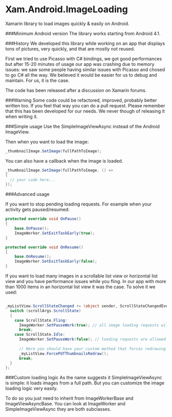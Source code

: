 Xam.Android.ImageLoading
==========================================

Xamarin library to load images quickly & easily on Android.

###Minimum Android version
The library works starting from Android 4.1.

###History
We developed this library while working on an app that displays tons of pictures, very quickly, and that are mostly not reused.

First we tried to use Picasso with C# bindings, we got good performances but after 15-20 minutes of usage our app was crashing due to memory issues: we saw some people having similar issues with Picasso and chosed to go C# all the way.
We believed it would be easier for us to debug and maintain. For us, it is the case.

The code has been released after a discussion on Xamarin forums.

###Warning
Some code could be refactored, improved, probably better written too. If you feel that way you can do a pull request.
Please remember that this has been developed for our needs. We never though of releasing it when writing it.

###Simple usage
Use the SimpleImageViewAsync instead of the Android ImageView.

Then when you want to load the image:
```C#
_thumbnailImage.SetImage(fullPathToImage);
```

You can also have a callback when the image is loaded.
```C#
_thumbnailImage.SetImage(fullPathToImage, () =>
{
  // your code here...
});
```

###Advanced usage

If you want to stop pending loading requests. For example when your activity gets paused/resumed:
```C#
protected override void OnPause()
{
	base.OnPause();
	ImageWorker.SetExitTaskEarly(true);
}

protected override void OnResume()
{
	base.OnResume();
	ImageWorker.SetExitTaskEarly(false);
}
```

If you want to load many images in a scrollable list view or horizontal list view and you have performance issues while you fling. In our app with more than 1000 items in an horizontal list view it was the case. To solve it we used:
```C#

_myListView.ScrollStateChanged += (object sender, ScrollStateChangedEventArgs scrollArgs) => {
  switch (scrollArgs.ScrollState)
  {
    case ScrollState.Fling:
      ImageWorker.SetPauseWork(true); // all image loading requests will be silently canceled
      break;
    case ScrollState.Idle:
      ImageWorker.SetPauseWork(false); // loading requests are allowed again
      
      // Here you should have your custom method that forces redrawing visible list items
      _myListView.ForcePdfThumbnailsRedraw();
      break;
  }
};
```

###Custom loading logic
As the name suggests it SimpleImageViewAsync is simple: it loads images from a full path. But you can customize the image loading logic very easily.

To do so you just need to inherit from ImageWorkerBase and ImageViewAsyncBase. You can look at ImageWorker and SimpleImageViewAsync they are both subclasses.
